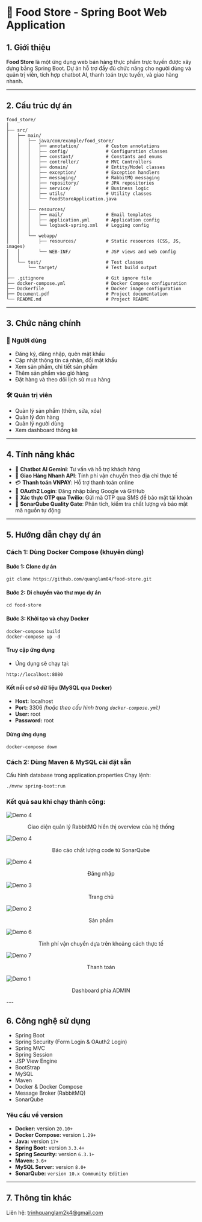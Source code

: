 # 🍱 Food Store - Spring Boot Web Application

## 1. Giới thiệu

**Food Store** là một ứng dụng web bán hàng thực phẩm trực tuyến được xây dựng bằng Spring Boot. Dự án hỗ trợ đầy đủ chức năng cho người dùng và quản trị viên, tích hợp chatbot AI, thanh toán trực tuyến, và giao hàng nhanh.

---

## 2. Cấu trúc dự án

```
food_store/
│
├── src/
│   ├── main/
│   │   ├── java/com/example/food_store/
│   │   │   ├── annotation/          # Custom annotations
│   │   │   ├── config/              # Configuration classes
│   │   │   ├── constant/            # Constants and enums
│   │   │   ├── controller/          # MVC Controllers
│   │   │   ├── domain/              # Entity/Model classes
│   │   │   ├── exception/           # Exception handlers
│   │   │   ├── messaging/           # RabbitMQ messaging
│   │   │   ├── repository/          # JPA repositories
│   │   │   ├── service/             # Business logic
│   │   │   ├── utils/               # Utility classes
│   │   │   └── FoodStoreApplication.java
│   │   │
│   │   ├── resources/
│   │   │   ├── mail/                # Email templates
│   │   │   ├── application.yml      # Application config
│   │   │   └── logback-spring.xml   # Logging config
│   │   │
│   │   └── webapp/
│   │       ├── resources/           # Static resources (CSS, JS, images)
│   │       └── WEB-INF/             # JSP views and web config
│   │
│   └── test/                        # Test classes
│       └── target/                  # Test build output
│
├── .gitignore                       # Git ignore file
├── docker-compose.yml               # Docker Compose configuration
├── Dockerfile                       # Docker image configuration
├── Document.pdf                     # Project documentation
└── README.md                        # Project README
```

---

## 3. Chức năng chính

### 👤 Người dùng

- Đăng ký, đăng nhập, quên mật khẩu
- Cập nhật thông tin cá nhân, đổi mật khẩu
- Xem sản phẩm, chi tiết sản phẩm
- Thêm sản phẩm vào giỏ hàng
- Đặt hàng và theo dõi lịch sử mua hàng

### 🛠️ Quản trị viên

- Quản lý sản phẩm (thêm, sửa, xóa)
- Quản lý đơn hàng
- Quản lý người dùng
- Xem dashboard thống kê

---

## 4. Tính năng khác

- 🤖 **Chatbot AI Gemini**: Tư vấn và hỗ trợ khách hàng
- 🚚 **Giao Hàng Nhanh API**: Tính phí vận chuyển theo địa chỉ thực tế
- 💳 **Thanh toán VNPAY**: Hỗ trợ thanh toán online
- 🔐 **OAuth2 Login**: Đăng nhập bằng Google và GitHub
- 📲 **Xác thực OTP qua Twilio**: Gửi mã OTP qua SMS để bảo mật tài khoản
- 🧪 **SonarQube Quality Gate**: Phân tích, kiểm tra chất lượng và bảo mật mã nguồn tự động

---

## 5. Hướng dẫn chạy dự án

### Cách 1: Dùng Docker Compose (khuyên dùng)

#### Bước 1: Clone dự án

```
git clone https://github.com/quanglam04/food-store.git
```

#### Bước 2: Di chuyển vào thư mục dự án

```
cd food-store
```

#### Bước 3: Khởi tạo và chạy Docker

```
docker-compose build
docker-compose up -d
```

#### Truy cập ứng dụng

- Ứng dụng sẽ chạy tại:

```
http://localhost:8080
```

#### Kết nối cơ sở dữ liệu (MySQL qua Docker)

- **Host:** localhost
- **Port:** 3306 _(hoặc theo cấu hình trong `docker-compose.yml`)_
- **User:** root
- **Password:** root

#### Dừng ứng dụng

```
docker-compose down
```

### Cách 2: Dùng Maven & MySQL cài đặt sẵn

Cấu hình database trong application.properties
Chạy lệnh:

```bash
./mvnw spring-boot:run
```

### Kết quả sau khi chạy thành công:

![Demo 4](https://github.com/quanglam04/food-store/blob/master/src/main/webapp/resources/client/img/demo_8.png)

<p align="center">
  Giao diện quản lý RabbitMQ hiển thị overview của hệ thống
</p>

![Demo 4](https://github.com/quanglam04/food-store/blob/master/src/main/webapp/resources/client/img/image.png)

<p align="center">
  Báo cáo chất lượng code từ SonarQube
</p>

![Demo 4](https://github.com/quanglam04/food-store/blob/master/src/main/webapp/resources/client/img/demo_4%20-%20Copy.png)

<p align="center">
  Đăng nhập
</p>

![Demo 3](https://github.com/quanglam04/food-store/blob/master/src/main/webapp/resources/client/img/demo_3.png)

<p align="center">
  Trang chủ
</p>

![Demo 2](https://github.com/quanglam04/food-store/blob/master/src/main/webapp/resources/client/img/demo_2.png)

<p align="center">
  Sản phẩm
</p>

![Demo 6](https://github.com/quanglam04/food-store/blob/master/src/main/webapp/resources/client/img/demo_6.png)

<p align="center">
  Tính phí vận chuyển dựa trên khoảng cách thực tế
</p>

![Demo 7](https://github.com/quanglam04/food-store/blob/master/src/main/webapp/resources/client/img/demo_7.png)

<p align="center">
  Thanh toán
</p>

![Demo 1](https://github.com/quanglam04/food-store/blob/master/src/main/webapp/resources/client/img/demo_1.png)

<p align="center">
  Dashboard phía ADMIN
</p>
---

## 6. Công nghệ sử dụng

- Spring Boot
- Spring Security (Form Login & OAuth2 Login)
- Spring MVC
- Spring Session
- JSP View Engine
- BootStrap
- MySQL
- Maven
- Docker & Docker Compose
- Message Broker (RabbitMQ)
- SonarQube

### Yêu cầu về version

- **Docker:** version `20.10+`
- **Docker Compose:** version `1.29+`
- **Java:** version `17+`
- **Spring Boot:** version `3.3.4+`
- **Spring Security:** version `6.3.1+`
- **Maven:** `3.6+`
- **MySQL Server:** version `8.0+`
- **SonarQube:** `version 10.x Community Edition`

---

## 7. Thông tin khác

Liên hệ: trinhquanglam2k4@gmail.com
